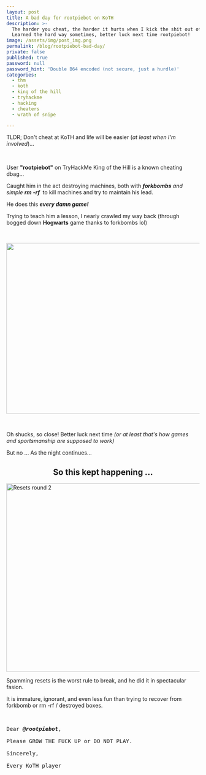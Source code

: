 ```yaml
---
layout: post
title: A bad day for rootpiebot on KoTH
description: >-
  The harder you cheat, the harder it hurts when I kick the shit out of you.
  Learned the hard way sometimes, better luck next time rootpiebot!
image: /assets/img/post_img.png
permalink: /blog/rootpiebot-bad-day/
private: false
published: true
password: null
password_hint: 'Double B64 encoded (not secure, just a hurdle)'
categories:
  - thm
  - koth
  - king of the hill
  - tryhackme
  - hacking
  - cheaters
  - wrath of snipe

---
```

<p>TLDR; Don't cheat at KoTH and life will be easier (<em>at least when I'm involved</em>)...</p>
<p>&nbsp;</p>
<p>User&nbsp;<strong>"rootpiebot"</strong> on TryHackMe King of the Hill is a known cheating dbag...</p>
<p>Caught him in the act destroying machines, both with <em><strong>forkbombs</strong></em><em> and simple&nbsp;<strong>rm -rf&nbsp;</strong></em> to kill machines and try to maintain his lead.</p>
<p>He does this&nbsp;<em><strong>every damn game!&nbsp;</strong></em></p>
<p>Trying to teach him a lesson, I nearly crawled my way back (through bogged down&nbsp;<strong>Hogwarts</strong> game thanks to forkbombs lol)</p>
<p>&nbsp;</p>
<p><img style="display: block; margin-left: auto; margin-right: auto;" src="https://sls-ci-bowtie-houndstooth-root-us-east-1-assets.s3.amazonaws.com/5290charlie/blog/1671586022118-rootpiebot-forkbomb-dickhead.png" alt="" width="922" height="446" /></p>
<p>&nbsp;</p>
<p>Oh shucks, so close! Better luck next time <em>(</em><em>or at least that's how games and sportsmanship are supposed to work)</em></p>
<p>But no ... As the night continues...</p>
<h2 style="text-align: center;">So this kept happening ...</h2>
<p><img style="display: block; margin-left: auto; margin-right: auto;" src="https://sls-ci-bowtie-houndstooth-root-us-east-1-assets.s3.amazonaws.com/5290charlie/blog/1671585712479-lolpiemad2.gif" alt="Resets round 2" width="922" height="492" /></p>
<p>Spamming resets is the worst rule to break, and he did it in spectacular fasion.</p>
<p>It is immature, ignorant, and even less fun than trying to recover from forkbomb or rm -rf / destroyed boxes.</p>
<p>&nbsp;</p>
<pre>Dear&nbsp;<em><strong>@rootpiebot</strong></em>,<br /><br />Please GROW THE FUCK UP or DO NOT PLAY.<br /><br />Sincerely,<br /><br />Every KoTH player</pre>
